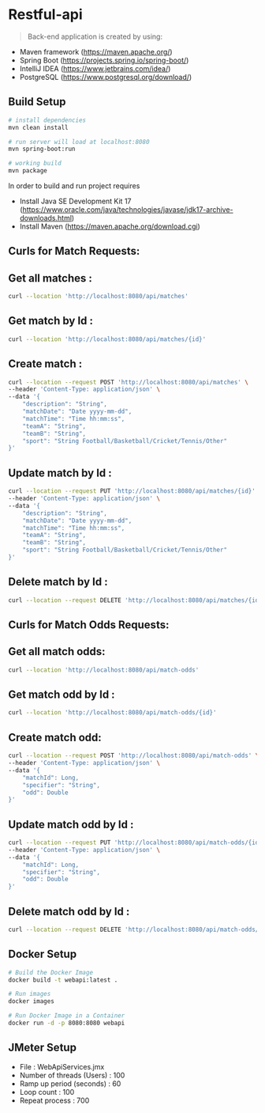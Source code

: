 # Restful-api

>Back-end application is created by using:
- Maven framework (https://maven.apache.org/)
- Spring Boot (https://projects.spring.io/spring-boot/)
- IntelliJ IDEA (https://www.jetbrains.com/idea/)
- PostgreSQL (https://www.postgresql.org/download/)

## Build Setup

``` bash
# install dependencies
mvn clean install 

# run server will load at localhost:8080
mvn spring-boot:run

# working build
mvn package
```

In order to build and run project requires
- Install Java SE Development Kit 17 (https://www.oracle.com/java/technologies/javase/jdk17-archive-downloads.html)
- Install Maven (https://maven.apache.org/download.cgi)


## Curls for Match Requests: 
## Get all matches : 
``` bash 
curl --location 'http://localhost:8080/api/matches'
```     
## Get match by Id : 
``` bash 
curl --location 'http://localhost:8080/api/matches/{id}'
```     
## Create match : 
``` bash 
curl --location --request POST 'http://localhost:8080/api/matches' \
--header 'Content-Type: application/json' \
--data '{
    "description": "String",
    "matchDate": "Date yyyy-mm-dd",
    "matchTime": "Time hh:mm:ss",
    "teamA": "String",
    "teamB": "String",
    "sport": "String Football/Basketball/Cricket/Tennis/Other"
}'
```        
## Update match by Id : 
``` bash 
curl --location --request PUT 'http://localhost:8080/api/matches/{id}' \
--header 'Content-Type: application/json' \
--data '{
    "description": "String",
    "matchDate": "Date yyyy-mm-dd",
    "matchTime": "Time hh:mm:ss",
    "teamA": "String",
    "teamB": "String",
    "sport": "String Football/Basketball/Cricket/Tennis/Other"
}'
 ```                            
## Delete match by Id : 
``` bash 
curl --location --request DELETE 'http://localhost:8080/api/matches/{id}'
```     

## Curls for Match Odds Requests:
## Get all match odds:
``` bash 
curl --location 'http://localhost:8080/api/match-odds'
```     
## Get match odd by Id :
``` bash 
curl --location 'http://localhost:8080/api/match-odds/{id}'
```     
## Create match odd:
``` bash 
curl --location --request POST 'http://localhost:8080/api/match-odds' \
--header 'Content-Type: application/json' \
--data '{
    "matchId": Long,
    "specifier": "String",
    "odd": Double
}'
```        
## Update match odd by Id :
``` bash 
curl --location --request PUT 'http://localhost:8080/api/match-odds/{id}' \
--header 'Content-Type: application/json' \
--data '{
    "matchId": Long,
    "specifier": "String",
    "odd": Double
}'
 ```                            
## Delete match odd by Id :
``` bash 
curl --location --request DELETE 'http://localhost:8080/api/match-odds/{id}'
```   

## Docker Setup

``` bash
# Build the Docker Image
docker build -t webapi:latest .

# Run images
docker images

# Run Docker Image in a Container
docker run -d -p 8080:8080 webapi
```
## JMeter Setup

- File : WebApiServices.jmx
- Number of threads (Users) : 100
- Ramp up period (seconds) : 60
- Loop count : 100
- Repeat process : 700